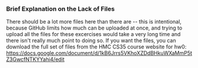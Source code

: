 ### Brief Explanation on the Lack of Files

There should be a lot more files here than there are -- this is intentional, because GitHub limits how much can be uploaded at once, and trying to upload all the files for these excercises would take a very long time and there isn't really much point to doing so. If you want the files, you can download the full set of files from the HMC CS35 course website for hw0: https://docs.google.com/document/d/1kB6Jrrs5VKhoXZDdBHkuWXaMmP5tZ3GwcfNTKYYahi4/edit
